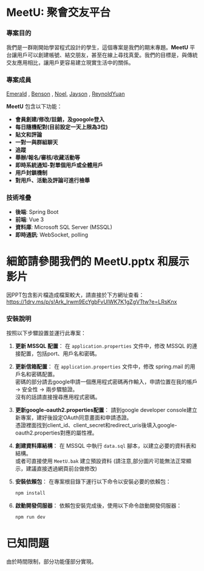 # MeetU: 聚會交友平台

### 專案目的
我們是一群剛開始學習程式設計的學生，這個專案是我們的期末專題。**MeetU** 平台讓用戶可以創建帳號、結交朋友，甚至在線上尋找真愛。我們的目標是，與傳統交友應用相比，讓用戶更容易建立現實生活中的關係。

### 專案成員
[Emerald](https://github.com/HollaWord) , [Benson](https://github.com/chengyu9072) , [Noel](https://github.com/Noelyan1995), [Jayson](https://github.com/jaysonyang503) , [ReynoldYuan](https://github.com/ReynoldYuan)

**MeetU** 包含以下功能：
- **會員創建/修改/註銷，及googole登入**
- **每日隨機配對(目前設定一天上限為3位)**
- **貼文和評論**
- **一對一與群組聊天**
- **追蹤**
- **舉辦/報名/審核/收藏活動等**
- **即時系統通知-對單個用戶或全體用戶**
- **用戶封鎖機制**
- **對用戶、活動及評論可進行檢舉**

### 技術堆疊
- **後端**: Spring Boot
- **前端**: Vue 3
- **資料庫**: Microsoft SQL Server (MSSQL)
- **即時通訊**: WebSocket, polling

# 細節請參閱我們的 MeetU.pptx 和展示影片
因PPT包含影片檔造成檔案較大，請直接於下方網址查看：
https://1drv.ms/p/s!Ark_lrwm9EcYgbFvUlWK7K1gZgVTtw?e=LRsKnx

### 安裝說明
按照以下步驟設置並運行此專案：

1. **更新 MSSQL 配置**：
   在 `application.properties` 文件中，修改 MSSQL 的連接配置，包括port、用戶名和密碼。

2. **更新信箱配置**：
   在 `application.properties` 文件中，修改 spring.mail 的用戶名和密碼配置。<br>
   密碼的部分請去google申請一個應用程式密碼再作輸入，申請位置在我的帳戶 -> 安全性 -> 兩步驟驗證。<br>
   沒有的話請直接搜尋應用程式密碼。

3. **更新google-oauth2.properties配置**：
   請到google developer console建立新專案，建好後設定OAuth同意畫面和申請憑證。<br>
   憑證裡面找到client_id、client_secret和redirect_uris後填入google-oauth2.properties對應的屬性裡。

4. **創建資料庫結構**：
   在 MSSQL 中執行 `data.sql` 腳本，以建立必要的資料表和結構。</br>
   或者可直接使用 `MeetU.bak` 建立預設資料 (請注意,部分圖片可能無法正常顯示，建議直接透過網頁前台做修改)

5. **安裝依賴包**：
   在專案根目錄下運行以下命令以安裝必要的依賴包：
   ```bash
   npm install

6. **啟動開發伺服器**：
   依賴包安裝完成後，使用以下命令啟動開發伺服器：
   ```bash
   npm run dev

# 已知問題
由於時間限制，部分功能僅部分實現。<br>

